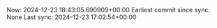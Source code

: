Now: 2024-12-23 18:43:05.690909+00:00 Earliest commit since sync: None Last sync: 2024-12-23 17:02:54+00:00
